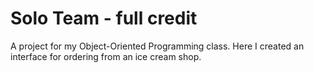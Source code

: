 # Solo Team - full credit

A project for my Object-Oriented Programming class. Here I created an interface for ordering from an ice cream shop.
